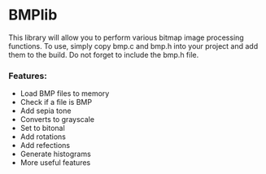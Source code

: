 # BMPlib

This library will allow you to perform various bitmap image processing functions.
To use, simply copy bmp.c and bmp.h into your project and add them to the build. Do not forget to include the bmp.h file.

### Features:
* Load BMP files to memory
* Check if a file is BMP
* Add sepia tone
* Converts to grayscale
* Set to bitonal
* Add rotations
* Add refections
* Generate histograms
* More useful features
